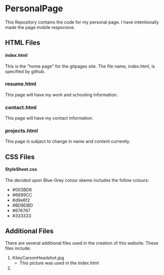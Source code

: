 # PersonalPage
This Repository contains the code for my personal page. I have intentionally made the page mobile responsive.


## HTML Files 

#### index.html  
This is the "home page" for the gitpages site. The file name, index.html, is specified by github.

### resume.html   
This page will have my work and schooling information. 

### contact.html 
This page will have my contact information.

### projects.html 
This page is subject to change in name and content currently. 

## CSS Files 

#### StyleSheet.css

The decided upon Blue-Grey colour skeme includes the follow colours:  
  - #003BD6
  - #6699CC 
  - #d9e6f2 
  - #BDBDBD
  - #676767
  - #333333

## Additional Files 

There are several additional files used in the creation of this website. These files include: 
1. KileyCarsonHeadshot.jpg 
   - This picture was used in the index.html 
2. 
